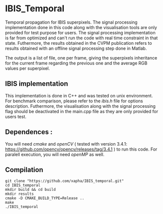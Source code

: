 # IBIS_Temporal
Temporal propagation for IBIS superpixels.
The signal processing implementation done in this code along with the visualisation tools are only provided for test purpose for users. The signal processing implementation is far from optimized and can't run the code with real time constraint in that state. Futhermore, the results obtained in the CVPM publication refers to results obtained with an offline signal processing step done in Matlab.

The output is a list of file, one per frame, giving the superpixels inheritance for the current frame regarding the previous one and the average RGB values per superpixel.

## IBIS implementation

This implementation is done in C++ and was tested on unix environment.
For benchmark comparison, please refer to the *ibis.h* file for options description.
Futhermore, the visualisation along with the signal processing flag should be deactivated in the main.cpp file as they are only provided for users test.

## Dependences :

You will need *cmake* and *openCV* ( tested with version 3.4.1: https://github.com/opencv/opencv/releases/tag/3.4.1 ) to run this code.
For paralell execution, you will need *openMP* as well.

## Compilation

```Shell Session
git clone "https://github.com/xapha/IBIS_temporal.git"
cd IBIS_temporal
mkdir build && cd build
mkdir results
cmake -D CMAKE_BUILD_TYPE=Release ..
make
./IBIS_temporal
